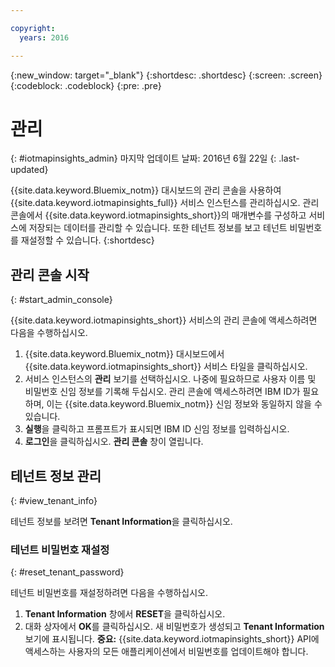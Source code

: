 ```yaml
---

copyright:
  years: 2016

---
```


{:new_window: target="_blank"}
{:shortdesc: .shortdesc}
{:screen: .screen}
{:codeblock: .codeblock}
{:pre: .pre}


# 관리
{: #iotmapinsights_admin}
마지막 업데이트 날짜: 2016년 6월 22일
{: .last-updated}

{{site.data.keyword.Bluemix_notm}} 대시보드의 관리 콘솔을 사용하여 {{site.data.keyword.iotmapinsights_full}} 서비스 인스턴스를 관리하십시오. 관리 콘솔에서 {{site.data.keyword.iotmapinsights_short}}의 매개변수를 구성하고 서비스에 저장되는 데이터를 관리할 수 있습니다. 또한 테넌트 정보를 보고 테넌트 비밀번호를 재설정할 수 있습니다.
{:shortdesc}

## 관리 콘솔 시작
{: #start_admin_console}

{{site.data.keyword.iotmapinsights_short}} 서비스의 관리 콘솔에 액세스하려면 다음을 수행하십시오.

1. {{site.data.keyword.Bluemix_notm}} 대시보드에서 {{site.data.keyword.iotmapinsights_short}} 서비스 타일을 클릭하십시오.
2. 서비스 인스턴스의 **관리** 보기를 선택하십시오.
나중에 필요하므로 사용자 이름 및 비밀번호 신임 정보를 기록해 두십시오. 관리 콘솔에 액세스하려면 IBM ID가 필요하며, 이는 {{site.data.keyword.Bluemix_notm}} 신임 정보와 동일하지 않을 수 있습니다.
3. **실행**을 클릭하고 프롬프트가 표시되면 IBM ID 신임 정보를 입력하십시오.
4. **로그인**을 클릭하십시오. **관리 콘솔** 창이 열립니다.

## 테넌트 정보 관리
{: #view_tenant_info}

테넌트 정보를 보려면 **Tenant Information**을 클릭하십시오.

### 테넌트 비밀번호 재설정
{: #reset_tenant_password}

테넌트 비밀번호를 재설정하려면 다음을 수행하십시오.

1. **Tenant Information** 창에서 **RESET**을 클릭하십시오.
2. 대화 상자에서 **OK**를 클릭하십시오.
새 비밀번호가 생성되고 **Tenant Information** 보기에 표시됩니다.
**중요:** {{site.data.keyword.iotmapinsights_short}} API에 액세스하는 사용자의 모든 애플리케이션에서 비밀번호를 업데이트해야 합니다.
